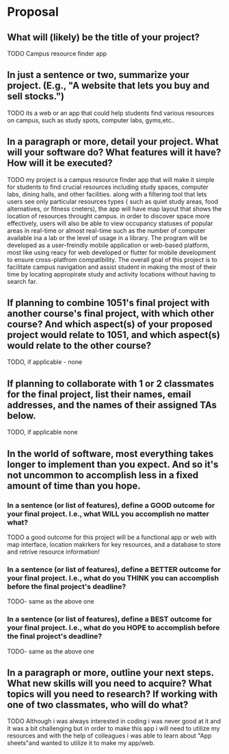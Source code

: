 # Proposal

## What will (likely) be the title of your project?

TODO Campus resource finder app

## In just a sentence or two, summarize your project. (E.g., "A website that lets you buy and sell stocks.")

TODO its a web or an app that could help students find various resources on campus, such as study spots, computer labs, gyms,etc..

## In a paragraph or more, detail your project. What will your software do? What features will it have? How will it be executed?
TODO my project is a campus resource finder app that will make it simple for students to find crucial resources including study spaces, computer labs, dining halls, and other facilities. along with a filtering tool that lets users see only particular resources types ( such as quiet study areas, food alternatives, or fitness cneters), the  app will have map layout that shows the location of resources throught campus. in order to discover space more effectively, users will also be able to view occupancy statuses of popular areas in real-time or almost real-time such as the number of computer available ina a lab or the level of usage in a library. 
The program will be developed as a user-freindly mobile application or web-based platform, most like using reacy for web developed or flutter for mobile development to ensure cross-platfrom compatibility.
The overall goal of this project is to facilitate campus navigation and assist student in making the most of their time by locating appropirate study and activity locations without having to search far.
 
## If planning to combine 1051's final project with another course's final project, with which other course? And which aspect(s) of your proposed project would relate to 1051, and which aspect(s) would relate to the other course?

TODO, if applicable -
none

## If planning to collaborate with 1 or 2 classmates for the final project, list their names, email addresses, and the names of their assigned TAs below.

TODO, if applicable 
none 

## In the world of software, most everything takes longer to implement than you expect. And so it's not uncommon to accomplish less in a fixed amount of time than you hope.

### In a sentence (or list of features), define a GOOD outcome for your final project. I.e., what WILL you accomplish no matter what?

TODO 
a good outcome for this project will be a functional app or web with map interface, location makrkers for key resources, and a database to store and retrive resource information!

### In a sentence (or list of features), define a BETTER outcome for your final project. I.e., what do you THINK you can accomplish before the final project's deadline?

TODO- same as the above one 

### In a sentence (or list of features), define a BEST outcome for your final project. I.e., what do you HOPE to accomplish before the final project's deadline?

TODO- same as the above one 

## In a paragraph or more, outline your next steps. What new skills will you need to acquire? What topics will you need to research? If working with one of two classmates, who will do what?

TODO Although i was always interested in coding i was never good at it and it was a bit challenging but in order to make this app i will need to utilize my resources and with the help of colleagues i was able to learn about "App sheets"and wanted to utilize it to make my app/web.


